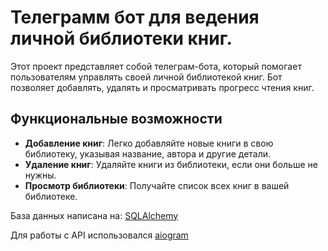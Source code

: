 # Телеграмм бот для ведения личной библиотеки книг.

Этот проект представляет собой телеграм-бота, который помогает пользователям управлять своей личной библиотекой книг.
Бот позволяет добавлять, удалять и просматривать прогресс чтения книг.

## Функциональные возможности

- **Добавление книг**: Легко добавляйте новые книги в свою библиотеку, указывая название, автора и другие детали.
- **Удаление книг**: Удаляйте книги из библиотеки, если они больше не нужны.
- **Просмотр библиотеки**: Получайте список всех книг в вашей библиотеке.


База данных написана на: [SQLAlchemy](https://github.com/sqlalchemy/sqlalchemy)

Для работы с API использовался [aiogram](https://github.com/aiogram)


